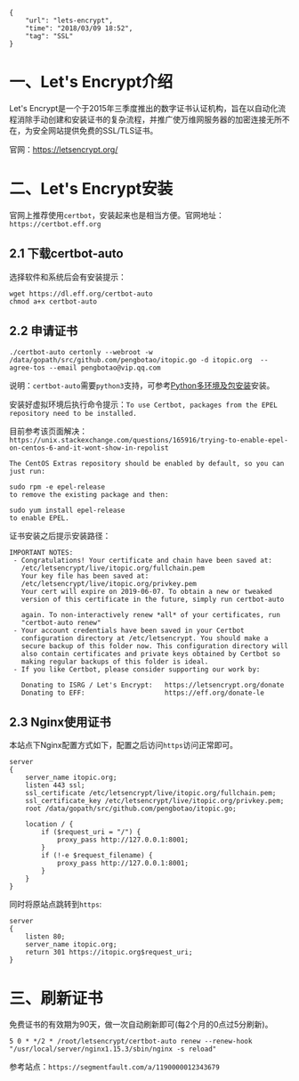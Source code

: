 ```
{
    "url": "lets-encrypt",
    "time": "2018/03/09 18:52",
    "tag": "SSL"
}
```

# 一、Let's Encrypt介绍

Let's Encrypt是一个于2015年三季度推出的数字证书认证机构，旨在以自动化流程消除手动创建和安装证书的复杂流程，并推广使万维网服务器的加密连接无所不在，为安全网站提供免费的SSL/TLS证书。

官网：https://letsencrypt.org/

# 二、Let's Encrypt安装

官网上推荐使用`certbot`，安装起来也是相当方便。官网地址：`https://certbot.eff.org`

## 2.1 下载certbot-auto

选择软件和系统后会有安装提示：

```
wget https://dl.eff.org/certbot-auto
chmod a+x certbot-auto
```

## 2.2 申请证书
```
./certbot-auto certonly --webroot -w /data/gopath/src/github.com/pengbotao/itopic.go -d itopic.org  --agree-tos --email pengbotao@vip.qq.com
```

说明：`certbot-auto`需要`python3`支持，可参考[Python多环境及包安装](./python-environment.html)安装。


安装好虚拟环境后执行命令提示：`To use Certbot, packages from the EPEL repository need to be installed.`

目前参考该页面解决：`https://unix.stackexchange.com/questions/165916/trying-to-enable-epel-on-centos-6-and-it-wont-show-in-repolist`

```
The CentOS Extras repository should be enabled by default, so you can just run:

sudo rpm -e epel-release
to remove the existing package and then:

sudo yum install epel-release
to enable EPEL.
```

证书安装之后提示安装路径：

```
IMPORTANT NOTES:
 - Congratulations! Your certificate and chain have been saved at:
   /etc/letsencrypt/live/itopic.org/fullchain.pem
   Your key file has been saved at:
   /etc/letsencrypt/live/itopic.org/privkey.pem
   Your cert will expire on 2019-06-07. To obtain a new or tweaked
   version of this certificate in the future, simply run certbot-auto

   again. To non-interactively renew *all* of your certificates, run
   "certbot-auto renew"
 - Your account credentials have been saved in your Certbot
   configuration directory at /etc/letsencrypt. You should make a
   secure backup of this folder now. This configuration directory will
   also contain certificates and private keys obtained by Certbot so
   making regular backups of this folder is ideal.
 - If you like Certbot, please consider supporting our work by:

   Donating to ISRG / Let's Encrypt:   https://letsencrypt.org/donate
   Donating to EFF:                    https://eff.org/donate-le
```


## 2.3 Nginx使用证书

本站点下Nginx配置方式如下，配置之后访问`https`访问正常即可。

```
server
{
    server_name itopic.org;
    listen 443 ssl;
    ssl_certificate /etc/letsencrypt/live/itopic.org/fullchain.pem;
    ssl_certificate_key /etc/letsencrypt/live/itopic.org/privkey.pem;
    root /data/gopath/src/github.com/pengbotao/itopic.go;

    location / {
        if ($request_uri = "/") {
            proxy_pass http://127.0.0.1:8001;
        }
        if (!-e $request_filename) {
            proxy_pass http://127.0.0.1:8001;
        }
    }
}
```

同时将原站点跳转到`https`:

```
server
{
    listen 80;
    server_name itopic.org;
    return 301 https://itopic.org$request_uri;
}
```

# 三、刷新证书

免费证书的有效期为90天，做一次自动刷新即可(每2个月的0点过5分刷新)。

```
5 0 * */2 * /root/letsencrypt/certbot-auto renew --renew-hook "/usr/local/server/nginx1.15.3/sbin/nginx -s reload"
```

参考站点：`https://segmentfault.com/a/1190000012343679`